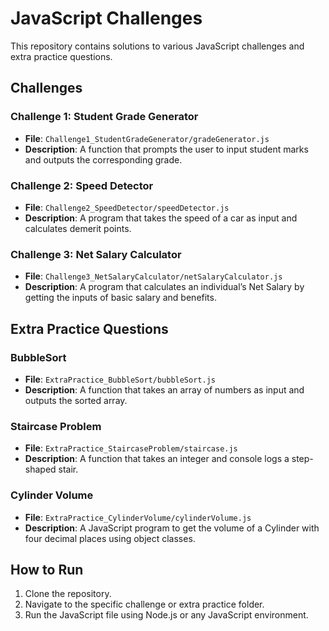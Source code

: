 # JavaScript Challenges

This repository contains solutions to various JavaScript challenges and extra practice questions.

## Challenges

### Challenge 1: Student Grade Generator
- **File**: `Challenge1_StudentGradeGenerator/gradeGenerator.js`
- **Description**: A function that prompts the user to input student marks and outputs the corresponding grade.

### Challenge 2: Speed Detector
- **File**: `Challenge2_SpeedDetector/speedDetector.js`
- **Description**: A program that takes the speed of a car as input and calculates demerit points.

### Challenge 3: Net Salary Calculator
- **File**: `Challenge3_NetSalaryCalculator/netSalaryCalculator.js`
- **Description**: A program that calculates an individual’s Net Salary by getting the inputs of basic salary and benefits.

## Extra Practice Questions

### BubbleSort
- **File**: `ExtraPractice_BubbleSort/bubbleSort.js`
- **Description**: A function that takes an array of numbers as input and outputs the sorted array.

### Staircase Problem
- **File**: `ExtraPractice_StaircaseProblem/staircase.js`
- **Description**: A function that takes an integer and console logs a step-shaped stair.

### Cylinder Volume
- **File**: `ExtraPractice_CylinderVolume/cylinderVolume.js`
- **Description**: A JavaScript program to get the volume of a Cylinder with four decimal places using object classes.

## How to Run
1. Clone the repository.
2. Navigate to the specific challenge or extra practice folder.
3. Run the JavaScript file using Node.js or any JavaScript environment.
